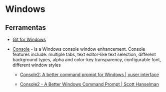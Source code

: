 # Windows

## Ferramentas

* [Git for Windows](http://git-scm.com/download/win)

* [Console](http://sourceforge.net/projects/console/) - is a Windows console window enhancement. Console features include: multiple tabs, text editor-like text selection, different background types, alpha and color-key transparency, configurable font, different window styles

  * [Console2: A better command prompt for Windows | yuser interface](http://yuserinterface.com/dev/2013/01/05/console2-a-better-command-prompt-for-windows/)

  * [Console2 - A Better Windows Command Prompt | Scott Hanselman](http://www.hanselman.com/blog/Console2ABetterWindowsCommandPrompt.aspx)

